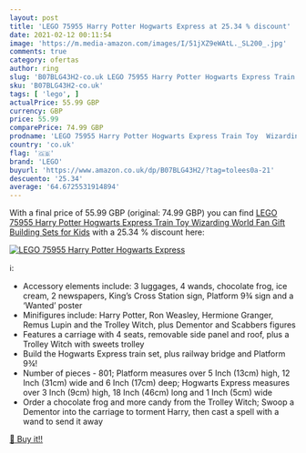 ```yaml
---
layout: post
title: 'LEGO 75955 Harry Potter Hogwarts Express at 25.34 % discount'
date: 2021-02-12 00:11:54
image: 'https://m.media-amazon.com/images/I/51jXZ9eWAtL._SL200_.jpg'
comments: true
category: ofertas
author: ring
slug: 'B07BLG43H2-co.uk LEGO 75955 Harry Potter Hogwarts Express Train Toy...'
sku: 'B07BLG43H2-co.uk'
tags: [ 'lego', ]
actualPrice: 55.99 GBP
currency: GBP
price: 55.99
comparePrice: 74.99 GBP
prodname: 'LEGO 75955 Harry Potter Hogwarts Express Train Toy  Wizarding World Fan Gift  Building Sets for Kids'
country: 'co.uk'
flag: '🇬🇧'
brand: 'LEGO'
buyurl: 'https://www.amazon.co.uk/dp/B07BLG43H2/?tag=tolees0a-21'
descuento: '25.34'
average: '64.6725531914894'
---
```


With a final price of 55.99 GBP (original: 74.99 GBP) you can find [LEGO 75955 Harry Potter Hogwarts Express Train Toy  Wizarding World Fan Gift  Building Sets for Kids](https://www.amazon.co.uk/dp/B07BLG43H2/?tag=tolees0a-21) with a  25.34 % discount here:

[![LEGO 75955 Harry Potter Hogwarts Express](https://m.media-amazon.com/images/I/51jXZ9eWAtL._SL200_.jpg)](https://www.amazon.co.uk/dp/B07BLG43H2/?tag=tolees0a-21)

ℹ️:

- Accessory elements include: 3 luggages, 4 wands, chocolate frog, ice cream, 2 newspapers, King’s Cross Station sign, Platform 9¾ sign and a ‘Wanted’ poster
- Minifigures include: Harry Potter, Ron Weasley, Hermione Granger, Remus Lupin and the Trolley Witch, plus Dementor and Scabbers figures
- Features a carriage with 4 seats, removable side panel and roof, plus a Trolley Witch with sweets trolley
- Build the Hogwarts Express train set, plus railway bridge and Platform 9¾!
- Number of pieces - 801; Platform measures over 5 Inch (13cm) high, 12 Inch (31cm) wide and 6 Inch (17cm) deep; Hogwarts Express measures over 3 Inch (9cm) high, 18 Inch (46cm) long and 1 Inch (5cm) wide
- Order a chocolate frog and more candy from the Trolley Witch; Swoop a Dementor into the carriage to torment Harry, then cast a spell with a wand to send it away

[🛒 Buy it!!](https://www.amazon.co.uk/dp/B07BLG43H2/?tag=tolees0a-21)
